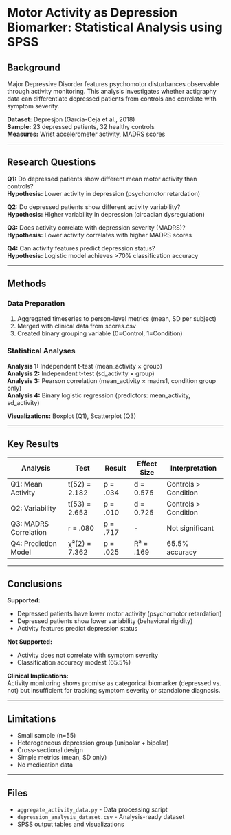 # Motor Activity as Depression Biomarker: Statistical Analysis using SPSS

## Background

Major Depressive Disorder features psychomotor disturbances observable through activity monitoring. This analysis investigates whether actigraphy data can differentiate depressed patients from controls and correlate with symptom severity.

**Dataset:** Depresjon (Garcia-Ceja et al., 2018)  
**Sample:** 23 depressed patients, 32 healthy controls  
**Measures:** Wrist accelerometer activity, MADRS scores

---

## Research Questions

**Q1:** Do depressed patients show different mean motor activity than controls?  
**Hypothesis:** Lower activity in depression (psychomotor retardation)

**Q2:** Do depressed patients show different activity variability?  
**Hypothesis:** Higher variability in depression (circadian dysregulation)

**Q3:** Does activity correlate with depression severity (MADRS)?  
**Hypothesis:** Lower activity correlates with higher MADRS scores

**Q4:** Can activity features predict depression status?  
**Hypothesis:** Logistic model achieves >70% classification accuracy

---

## Methods

### Data Preparation
1. Aggregated timeseries to person-level metrics (mean, SD per subject)
2. Merged with clinical data from scores.csv
3. Created binary grouping variable (0=Control, 1=Condition)

### Statistical Analyses

**Analysis 1:** Independent t-test (mean_activity × group)  
**Analysis 2:** Independent t-test (sd_activity × group)  
**Analysis 3:** Pearson correlation (mean_activity × madrs1, condition group only)  
**Analysis 4:** Binary logistic regression (predictors: mean_activity, sd_activity)

**Visualizations:** Boxplot (Q1), Scatterplot (Q3)

---

## Key Results

| Analysis | Test | Result | Effect Size | Interpretation |
|----------|------|--------|-------------|----------------|
| Q1: Mean Activity | t(52) = 2.182 | p = .034 | d = 0.575 | Controls > Condition |
| Q2: Variability | t(53) = 2.653 | p = .010 | d = 0.725 | Controls > Condition |
| Q3: MADRS Correlation | r = .080 | p = .717 | - | Not significant |
| Q4: Prediction Model | χ²(2) = 7.362 | p = .025 | R² = .169 | 65.5% accuracy |

---

## Conclusions

**Supported:**
- Depressed patients have lower motor activity (psychomotor retardation)
- Depressed patients show lower variability (behavioral rigidity)
- Activity features predict depression status

**Not Supported:**
- Activity does not correlate with symptom severity
- Classification accuracy modest (65.5%)

**Clinical Implications:**  
Activity monitoring shows promise as categorical biomarker (depressed vs. not) but insufficient for tracking symptom severity or standalone diagnosis.

---

## Limitations

- Small sample (n=55)
- Heterogeneous depression group (unipolar + bipolar)
- Cross-sectional design
- Simple metrics (mean, SD only)
- No medication data

---

## Files

- `aggregate_activity_data.py` - Data processing script
- `depression_analysis_dataset.csv` - Analysis-ready dataset
- SPSS output tables and visualizations
